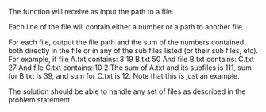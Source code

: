 The function will receive as input the path to a file. 

Each line of the file will contain either a number or a path to another file.

For each file, output the file path and the sum of the numbers contained both directly in the file or in any of the sub files listed (or their sub files, etc). For example, if file A.txt contains: 3 19 B.txt 50 And file B.txt contains: C.txt 27 And file C.txt contains: 10 2 The sum of A.txt and its subfiles is 111, sum for B.txt is 39, and sum for C.txt is 12. Note that this is just an example. 

The solution should be able to handle any set of files as described in the problem statement.
